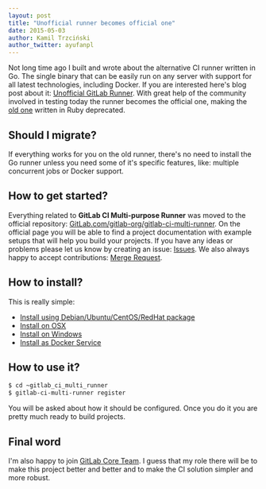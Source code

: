 ```yaml
---
layout: post
title: "Unofficial runner becomes official one"
date: 2015-05-03
author: Kamil Trzciński
author_twitter: ayufanpl
---
```


Not long time ago I built and wrote about the alternative CI runner written in Go. The single binary that can be easily run on any server with support for all latest technologies, including Docker. If you are interested here's blog post about it: [Unofficial GitLab Runner](https://about.gitlab.com/2015/04/17/unofficial-gitlab-ci-runner/). With great help of the community involved in testing today the runner becomes the official one, making the [old one](https://gitlab.com/gitlab-org/gitlab-ci-runner) written in Ruby deprecated.

<!-- more -->

## Should I migrate?

If everything works for you on the old runner, there's no need to install the Go runner unless you need some of it's specific features, like: multiple concurrent jobs or Docker support.

## How to get started?

Everything related to **GitLab CI Multi-purpose Runner** was moved to the official repository: [GitLab.com/gitlab-org/gitlab-ci-multi-runner](https://gitlab.com/gitlab-org/gitlab-ci-multi-runner/). On the official page you will be able to find a project documentation with example setups that will help you build your projects. If you have any ideas or problems please let us know by creating an issue: [Issues](https://gitlab.com/gitlab-org/gitlab-ci-multi-runner/issues). We also always happy to accept contributions: [Merge Request](https://gitlab.com/gitlab-org/gitlab-ci-multi-runner/merge_requests).

## How to install?

This is really simple:

* [Install using Debian/Ubuntu/CentOS/RedHat package](https://gitlab.com/gitlab-org/gitlab-ci-multi-runner/blob/master/docs/install/linux-repository.md)
* [Install on OSX](https://gitlab.com/gitlab-org/gitlab-ci-multi-runner/blob/master/docs/install/osx.md)
* [Install on Windows](https://gitlab.com/gitlab-org/gitlab-ci-multi-runner/blob/master/docs/install/windows.md)
* [Install as Docker Service](https://gitlab.com/gitlab-org/gitlab-ci-multi-runner/blob/master/docs/install/docker.md)

## How to use it?

```bash
$ cd ~gitlab_ci_multi_runner
$ gitlab-ci-multi-runner register
```

You will be asked about how it should be configured. Once you do it you are pretty much ready to build projects.

## Final word

I'm also happy to join [GitLab Core Team](https://about.gitlab.com/core-team/). I guess that my role there will be to make this project better and better and to make the CI solution simpler and more robust.
